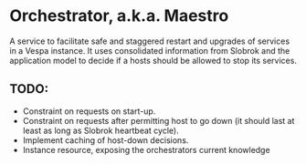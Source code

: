 <!-- Copyright 2017 Yahoo Holdings. Licensed under the terms of the Apache 2.0 license. See LICENSE in the project root. -->
# Orchestrator, a.k.a. Maestro
A service to facilitate safe and staggered restart and upgrades of services in a Vespa instance.
It uses consolidated information from Slobrok and the application model to decide if a hosts
should be allowed to stop its services.

## TODO:
* Constraint on requests on start-up.
* Constraint on requests after permitting host to go down (it should last at least as long as Slobrok heartbeat cycle).
* Implement caching of host-down decisions.
* Instance resource, exposing the orchestrators current knowledge
